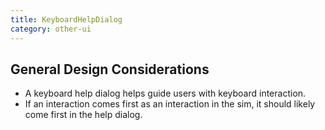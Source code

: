 ```yaml
---
title: KeyboardHelpDialog
category: other-ui
---
```



## General Design Considerations

* A keyboard help dialog helps guide users with keyboard interaction.
* If an interaction comes first as an interaction in the sim, it should likely come first in the help dialog. 
